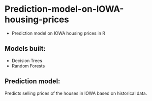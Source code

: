 # Prediction-model-on-IOWA-housing-prices

- Prediction model on IOWA housing prices in R

Models built:
------------

- Decision Trees 
- Random Forests

Prediction model:
-----------------
Predicts selling prices of the houses in IOWA based on historical data.

